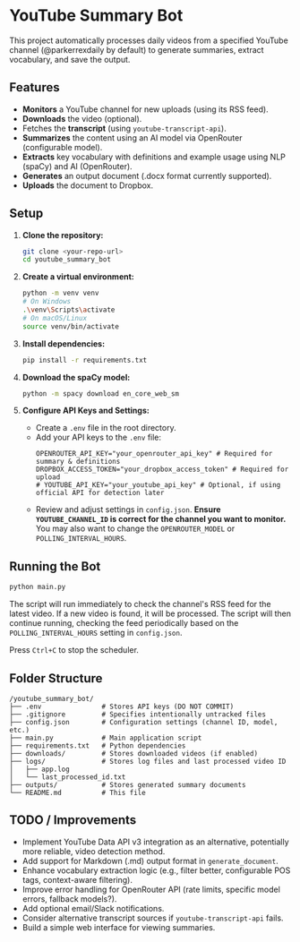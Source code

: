 # YouTube Summary Bot

This project automatically processes daily videos from a specified YouTube channel (@parkerrexdaily by default) to generate summaries, extract vocabulary, and save the output.

## Features

- **Monitors** a YouTube channel for new uploads (using its RSS feed).
- **Downloads** the video (optional).
- Fetches the **transcript** (using `youtube-transcript-api`).
- **Summarizes** the content using an AI model via OpenRouter (configurable model).
- **Extracts** key vocabulary with definitions and example usage using NLP (spaCy) and AI (OpenRouter).
- **Generates** an output document (.docx format currently supported).
- **Uploads** the document to Dropbox.

## Setup

1.  **Clone the repository:**
    ```bash
    git clone <your-repo-url>
    cd youtube_summary_bot
    ```

2.  **Create a virtual environment:**
    ```bash
    python -m venv venv
    # On Windows
    .\venv\Scripts\activate
    # On macOS/Linux
    source venv/bin/activate
    ```

3.  **Install dependencies:**
    ```bash
    pip install -r requirements.txt
    ```

4.  **Download the spaCy model:**
    ```bash
    python -m spacy download en_core_web_sm
    ```

5.  **Configure API Keys and Settings:**
    - Create a `.env` file in the root directory.
    - Add your API keys to the `.env` file:
      ```dotenv
      OPENROUTER_API_KEY="your_openrouter_api_key" # Required for summary & definitions
      DROPBOX_ACCESS_TOKEN="your_dropbox_access_token" # Required for upload
      # YOUTUBE_API_KEY="your_youtube_api_key" # Optional, if using official API for detection later
      ```
    - Review and adjust settings in `config.json`. **Ensure `YOUTUBE_CHANNEL_ID` is correct for the channel you want to monitor.** You may also want to change the `OPENROUTER_MODEL` or `POLLING_INTERVAL_HOURS`.

## Running the Bot

```bash
python main.py
```

The script will run immediately to check the channel's RSS feed for the latest video. If a new video is found, it will be processed. The script will then continue running, checking the feed periodically based on the `POLLING_INTERVAL_HOURS` setting in `config.json`.

Press `Ctrl+C` to stop the scheduler.

## Folder Structure

```
/youtube_summary_bot/
├── .env               # Stores API keys (DO NOT COMMIT)
├── .gitignore         # Specifies intentionally untracked files
├── config.json        # Configuration settings (channel ID, model, etc.)
├── main.py            # Main application script
├── requirements.txt   # Python dependencies
├── downloads/         # Stores downloaded videos (if enabled)
├── logs/              # Stores log files and last processed video ID
│   ├── app.log
│   └── last_processed_id.txt
├── outputs/           # Stores generated summary documents
└── README.md          # This file
```

## TODO / Improvements

- Implement YouTube Data API v3 integration as an alternative, potentially more reliable, video detection method.
- Add support for Markdown (.md) output format in `generate_document`.
- Enhance vocabulary extraction logic (e.g., filter better, configurable POS tags, context-aware filtering).
- Improve error handling for OpenRouter API (rate limits, specific model errors, fallback models?).
- Add optional email/Slack notifications.
- Consider alternative transcript sources if `youtube-transcript-api` fails.
- Build a simple web interface for viewing summaries. 